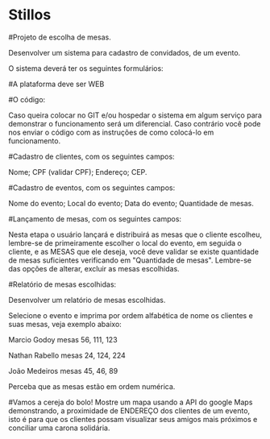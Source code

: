 # Stillos

#Projeto de escolha de mesas.

Desenvolver um sistema para cadastro de convidados, de um evento.

O sistema deverá ter os seguintes formulários:

#A plataforma deve ser WEB

#O código:

Caso queira colocar no GIT e/ou hospedar o sistema em algum serviço para demonstrar o funcionamento será um diferencial. Caso contrário você pode nos enviar o código com as instruções de como colocá-lo em funcionamento.

#Cadastro de clientes, com os seguintes campos:

Nome;
CPF (validar CPF);
Endereço;
CEP.

#Cadastro de eventos, com os seguintes campos:

Nome do evento;
Local do evento;
Data do evento;
Quantidade de mesas.

#Lançamento de mesas, com os seguintes campos:

Nesta etapa o usuário lançará e distribuirá as mesas que o cliente escolheu, lembre-se de primeiramente escolher o local do evento, em seguida o cliente, e as MESAS que ele deseja, você deve validar se existe quantidade de mesas suficientes verificando em "Quantidade de mesas". Lembre-se das opções de alterar, excluir as mesas escolhidas.

#Relatório de mesas escolhidas:

Desenvolver um relatório de mesas escolhidas.

Selecione o evento e imprima por ordem alfabética de nome os clientes e suas mesas, veja exemplo abaixo:

Marcio Godoy mesas 56, 111, 123

Nathan Rabello mesas 24, 124, 224

João Medeiros mesas 45, 46, 89

Perceba que as mesas estão em ordem numérica.

#Vamos a cereja do bolo!
Mostre um mapa usando a API do google Maps demonstrando, a proximidade de ENDEREÇO dos clientes de um evento, isto é para que os clientes possam visualizar seus amigos mais próximos e conciliar uma carona solidária.
